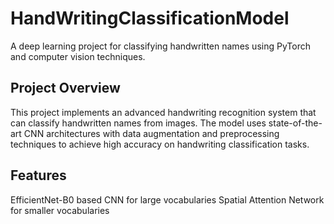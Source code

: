 # HandWritingClassificationModel
A deep learning project for classifying handwritten names using PyTorch and computer vision techniques.

## Project Overview
This project implements an advanced handwriting recognition system that can classify handwritten names from images. The model uses state-of-the-art CNN architectures with data augmentation and preprocessing techniques to achieve high accuracy on handwriting classification tasks.

## Features
EfficientNet-B0 based CNN for large vocabularies
Spatial Attention Network for smaller vocabularies